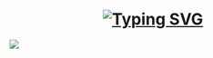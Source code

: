 <h1 align="center">
   <a href="https://git.io/typing-svg"><img src="https://readme-typing-svg.herokuapp.com?font=Mochiy+Pop+P+One&size=35&duration=4500&pause=1000&color=0E949C&width=500&height=70&lines=Yan+Lansky" alt="Typing SVG" /></a>
</h1>

<div align="leftr">
  <a href="https://discord.gg/waawzqWYfU">
  <img src="https://img.shields.io/badge/discord-Yan's%20HQ-blue?logo=discord">
  </a>
